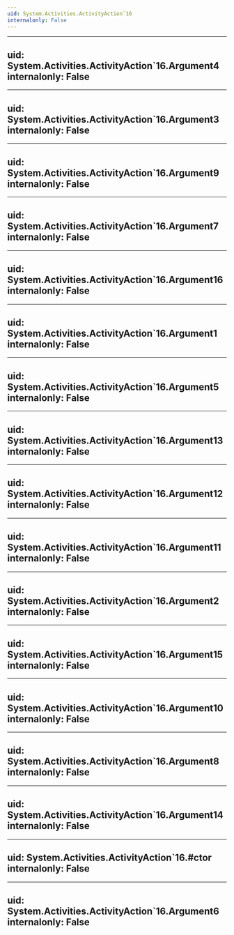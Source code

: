 ```yaml
---
uid: System.Activities.ActivityAction`16
internalonly: False
---
```


---
uid: System.Activities.ActivityAction`16.Argument4
internalonly: False
---

---
uid: System.Activities.ActivityAction`16.Argument3
internalonly: False
---

---
uid: System.Activities.ActivityAction`16.Argument9
internalonly: False
---

---
uid: System.Activities.ActivityAction`16.Argument7
internalonly: False
---

---
uid: System.Activities.ActivityAction`16.Argument16
internalonly: False
---

---
uid: System.Activities.ActivityAction`16.Argument1
internalonly: False
---

---
uid: System.Activities.ActivityAction`16.Argument5
internalonly: False
---

---
uid: System.Activities.ActivityAction`16.Argument13
internalonly: False
---

---
uid: System.Activities.ActivityAction`16.Argument12
internalonly: False
---

---
uid: System.Activities.ActivityAction`16.Argument11
internalonly: False
---

---
uid: System.Activities.ActivityAction`16.Argument2
internalonly: False
---

---
uid: System.Activities.ActivityAction`16.Argument15
internalonly: False
---

---
uid: System.Activities.ActivityAction`16.Argument10
internalonly: False
---

---
uid: System.Activities.ActivityAction`16.Argument8
internalonly: False
---

---
uid: System.Activities.ActivityAction`16.Argument14
internalonly: False
---

---
uid: System.Activities.ActivityAction`16.#ctor
internalonly: False
---

---
uid: System.Activities.ActivityAction`16.Argument6
internalonly: False
---
